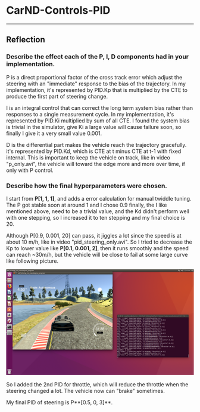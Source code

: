 # CarND-Controls-PID
---

## Reflection

### Describe the effect each of the P, I, D components had in your implementation.

P is a direct proportional factor of the cross track error which adjust the steering with an "immediate" response to the bias of the trajectory. In my implementation, it's represented by PID.Kp that is multiplied by the CTE to produce the first part of steering change.

I is an integral control that can correct the long term system bias rather than responses to a single measurement cycle. In my implementation,  it's represented by PID.Ki multiplied by sum of all CTE. I found the system bias is trivial in the simulator, give Ki a large value will cause failure soon, so finally I give it a very small value 0.001.

D is the differential part makes the vehicle reach the trajectory gracefully. it's represented by PID.Kd, which is CTE at t minus CTE at t-1 with fixed internal.  This is important to keep the vehicle on track, like in video "p_only.avi", the vehicle will toward the edge more and more over time, if only with P control.

### Describe how the final hyperparameters were chosen.

I start from **P[1, 1, 1]**, and adds a error calculation for manual twiddle tuning. The P got stable soon at around 1 and I chose 0.9 finally, the I like mentioned above, need to be a trivial value, and the Kd didn't perform well with one stepping, so I increased it to ten stepping and my final choice is 20. 

Although P[0.9, 0.001, 20] can pass, it jiggles a lot since the speed is at about 10 m/h, like in video "pid_steering_only.avi". So I tried to decrease the Kp to lower value like **P[0.1, 0.001, 2]**, then it runs smoothly and the speed can reach ~30m/h, but the vehicle will be close to fail at some large curve like following picture.

![Screenshot](/Screenshot.png)

So I added the 2nd PID for throttle, which will reduce the throttle when the steering changed a lot. The vehicle now can "brake" sometimes.

My final PID of steering is P**[0.5, 0, 3]**. 



